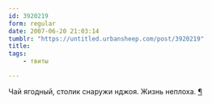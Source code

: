 ```yaml
---
id: 3920219
form: regular
date: 2007-06-20 21:03:14
tumblr: "https://untitled.urbansheep.com/post/3920219"
title:
tags:
    - твиты

---
```


<p>Чай ягодный, столик снаружи нджоя. Жизнь неплоха. <a href="http://twitter.com/urbansheep/statuses/113374112">¶</a></p>

